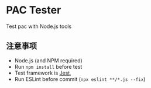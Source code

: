 # PAC Tester

Test pac with Node.js tools

## 注意事项
- Node.js (and NPM required)
- Run `npm install` before test
- Test framework is [Jest](https://jestjs.io/), 
- Run ESLint before commit (`npx eslint **/*.js --fix`)
